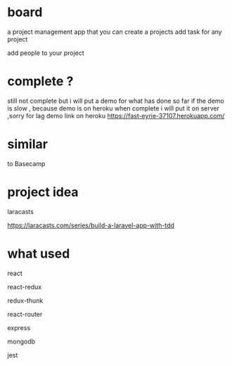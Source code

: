 # board

a project management app that you can create a projects add task for any project

add people to your project

# complete ?

still not complete but i will put a demo for what has done so far
if the demo is slow , because demo is on heroku when complete i will put it on server ,sorry for lag
demo link on heroku
https://fast-eyrie-37107.herokuapp.com/

# similar

to Basecamp

# project idea

laracasts

https://laracasts.com/series/build-a-laravel-app-with-tdd

# what used

react

react-redux

redux-thunk

react-router

express

mongodb

jest
